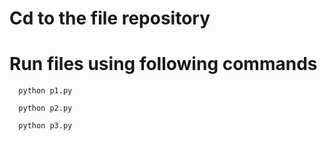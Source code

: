 # Cd to the file repository 
# Run files using following commands
   
      python p1.py

      python p2.py

      python p3.py
